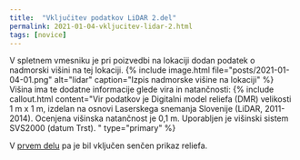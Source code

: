 ```yaml
---
title:  "Vključitev podatkov LiDAR 2.del"
permalink: 2021-01-04-vkljucitev-lidar-2.html
tags: [novice]
---
```


V spletnem vmesniku je pri poizvedbi na lokaciji dodan podatek o nadmorski višini na tej lokaciji. 
{% include image.html file="posts/2021-01-04-01.png" alt="lidar" caption="Izpis nadmorske višine na lokaciji" %}
Višina ima te dodatne informacije glede vira in natančnosti:
{% include callout.html content="Vir podatkov je Digitalni model reliefa (DMR) velikosti 1 m x 1 m, izdelan na osnovi Laserskega 
snemanja Slovenije (LiDAR, 2011-2014). Ocenjena višinska natančnost je 0,1 m. Uporabljen je višinski sistem SVS2000 (datum Trst).
" type="primary" %} 

V [prvem delu](2020-03-02-vkljucitev-lidar-1.html) pa je bil vključen senčen prikaz reliefa.

